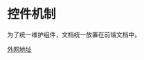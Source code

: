 # 控件机制

为了统一维护组件，文档统一放置在前端文档中。

<!-- [内网地址](http://192.168.201.159/f9fedoc/index/#page=epoint_control) -->
[外网地址](https://designplatform.epoint.com.cn/epoint-web/designstage/designplatform/dist/#/design/multiple/aafad101-7c7c-4eaa-b18b-b94cea81f419)